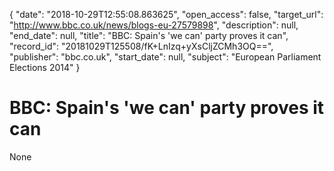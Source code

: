 {
  "date": "2018-10-29T12:55:08.863625", 
  "open_access": false, 
  "target_url": "http://www.bbc.co.uk/news/blogs-eu-27579898", 
  "description": null, 
  "end_date": null, 
  "title": "BBC:  Spain's 'we can' party proves it can", 
  "record_id": "20181029T125508/fK+LnIzq+yXsCljZCMh3OQ==", 
  "publisher": "bbc.co.uk", 
  "start_date": null, 
  "subject": "European Parliament Elections 2014"
}

# BBC:  Spain's 'we can' party proves it can

None
